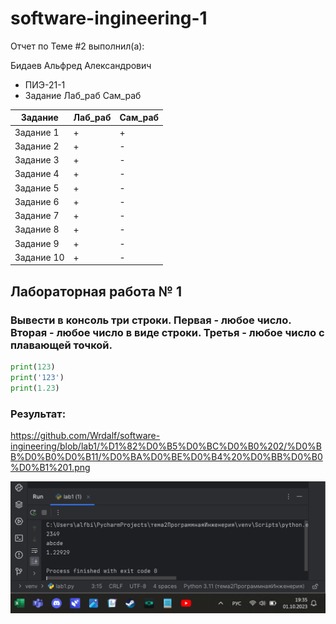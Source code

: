 # software-ingineering-1

Отчет по Теме #2 выполнил(а):

Бидаев Альфред Александрович
- ПИЭ-21-1
- Задание	Лаб_раб	Сам_раб


| Задание | Лаб_раб | Сам_раб |
| ------ | ------ | ------ |
| Задание 1 | + | + |
| Задание 2 | + | - |
| Задание 3 | + | - |
| Задание 4 | + | - |
| Задание 5 | + | - |
| Задание 6 | + | - |
| Задание 7 | + | - |
| Задание 8 | + | - |
| Задание 9 | + | - |
| Задание 10 | + | - |

## Лабораторная работа № 1
### Вывести в консоль три строки. Первая - любое число. Вторая - любое число в виде строки. Третья - любое число с плавающей точкой.

```python
print(123)
print('123')
print(1.23)
```
### Результат:
https://github.com/Wrdalf/software-ingineering/blob/lab1/%D1%82%D0%B5%D0%BC%D0%B0%202/%D0%BB%D0%B0%D0%B11/%D0%BA%D0%BE%D0%B4%20%D0%BB%D0%B0%D0%B1%201.png

![Меню](https://github.com/Wrdalf/software-ingineering/blob/da7b8d818d5821b1a1b87d3d4f2dd61f614fc3c9/%D1%82%D0%B5%D0%BC%D0%B0-2/%D0%BB%D0%B0%D0%B11/%D0%A0%D0%B5%D0%B7%D1%83%D0%BB%D1%8C%D1%82%D0%B0%D1%82%20%D0%BB%D0%B0%D0%B1%201.png)

